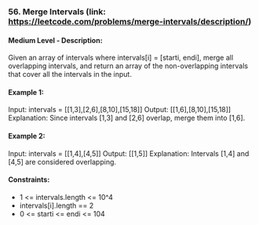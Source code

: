 ### 56. Merge Intervals (link: https://leetcode.com/problems/merge-intervals/description/)

#### Medium Level - Description:

Given an array of intervals where intervals[i] = [starti, endi], merge all overlapping intervals, and return an array of the non-overlapping intervals that cover all the intervals in the input.
 
#### Example 1:

Input: intervals = [[1,3],[2,6],[8,10],[15,18]]
Output: [[1,6],[8,10],[15,18]]
Explanation: Since intervals [1,3] and [2,6] overlap, merge them into [1,6].
#### Example 2:

Input: intervals = [[1,4],[4,5]]
Output: [[1,5]]
Explanation: Intervals [1,4] and [4,5] are considered overlapping.
 

#### Constraints:
- 1 <= intervals.length <= 10^4
- intervals[i].length == 2
- 0 <= starti <= endi <= 104